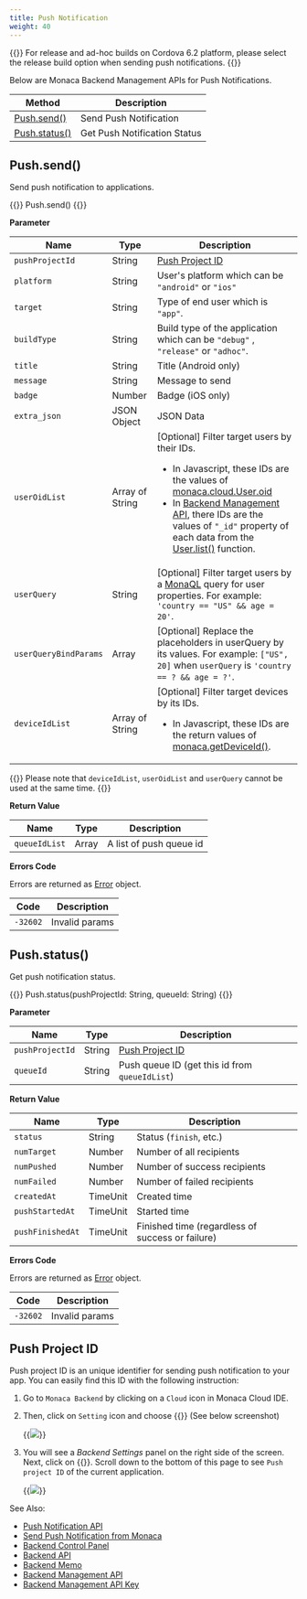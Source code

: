 ```yaml
---
title: Push Notification
weight: 40
---
```


{{<note>}}
For release and ad-hoc builds on Cordova 6.2 platform, please select the release build option when sending push notifications.
{{</note>}}

Below are Monaca Backend Management APIs for Push Notifications.

Method | Description
-------|-----------------------
[Push.send()](#push-send) | Send Push Notification
[Push.status()](#push-status) | Get Push Notification Status

## Push.send()

Send push notification to applications.

{{<highlight javascript>}}
Push.send()
{{</highlight>}}

**Parameter**

Name | Type | Description
-----|------|----------------
`pushProjectId` | String | [Push Project ID](#push-project-id)
`platform` | String | User's platform which can be `"android"` or `"ios"`
`target` | String | Type of end user which is `"app"`.
`buildType` | String | Build type of the application which can be `"debug"` , `"release"` or `"adhoc"`.
`title` | String | Title (Android only)
`message` | String | Message to send
`badge` | Number | Badge (iOS only)
`extra_json` | JSON Object | JSON Data
`userOidList` | Array of String | [Optional] Filter target users by their IDs. <ul><li>In Javascript, these IDs are the values of [monaca.cloud.User.oid](../../cloud/user/#user-oid)</li><li>In [Backend Management API](../../cloud_management), there IDs are the values of `"_id"` property of each data from the [User.list()](../user/#user-list) function.</li></ul>
`userQuery` | String | [Optional] Filter target users by a [MonaQL](../../cloud/criteria/#monaca-query-language) query for user properties. For example: `'country == "US" && age = 20'`.
`userQueryBindParams` | Array | [Optional] Replace the placeholders in userQuery by its values. For example: `["US", 20]` when `userQuery` is `'country == ? && age = ?'`.
`deviceIdList` | Array of String | [Optional] Filter target devices by its IDs. <ul><li>In Javascript, these IDs are the return values of [monaca.getDeviceId()](../../utility/#monaca-getdeviceid).</li></ul>


{{<note>}}
Please note that <code>deviceIdList</code>, <code>userOidList</code> and <code>userQuery</code> cannot be used at the same time.
{{</note>}}

**Return Value**

Name | Type | Description
-----|------|----------------
`queueIdList` | Array | A list of push queue id

**Errors Code**

Errors are returned as [Error](../../cloud/error/) object.

Code | Description
-----|--------------------------
`-32602` |  Invalid params

## Push.status()

Get push notification status.

{{<highlight javascript>}}
Push.status(pushProjectId: String, queueId: String)
{{</highlight>}}

**Parameter**

Name | Type | Description
-----|------|----------------
`pushProjectId` | String | [Push Project ID](#push-project-id)
`queueId` | String | Push queue ID (get this id from `queueIdList`)

**Return Value**

Name | Type | Description
-----|------|----------------
`status` | String | Status (`finish`, etc.)
`numTarget` | Number | Number of all recipients
`numPushed` | Number | Number of success recipients
`numFailed` | Number | Number of failed recipients
`createdAt` | TimeUnit | Created time
`pushStartedAt` | TimeUnit | Started time
`pushFinishedAt` | TimeUnit | Finished time (regardless of success or failure)

**Errors Code**

Errors are returned as [Error](../../cloud/error/) object.

Code | Description
-----|--------------------------
`-32602` |  Invalid params

##  Push Project ID

Push project ID is an unique identifier for sending push notification to
your app. You can easily find this ID with the following instruction:

1.  Go to `Monaca Backend` by clicking on a `Cloud` icon in Monaca Cloud
    IDE.

2.  Then, click on `Setting` icon and choose {{<guilabel name="Backend Settings">}} (See
    below screenshot)

    {{<img src="/images/reference/monaca_api/cloud_management/backend_setting.png">}}

3.  You will see a *Backend Settings* panel on the right side of the
    screen. Next, click on {{<guilabel name="Push Notification">}}. Scroll down to the bottom
    of this page to see `Push project ID` of the current application.

    {{<img src="/images/reference/monaca_api/cloud_management/push_projectID.png">}}

See Also: 

- [Push Notification API](../../cloud/push/)
- [Send Push Notification from Monaca](/en/products_guide/push_notification/overview/)
- [Backend Control Panel](/en/products_guide/backend/control_panel/)
- [Backend API](../../cloud/)
- [Backend Memo](/en/sampleapp/samples/backend_memo/)
- [Backend Management API](../../cloud_management/)
- [Backend Management API Key](/en/products_guide/backend/control_panel/#backend-management-api-key)


